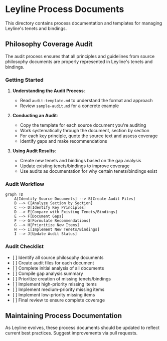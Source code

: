 # Leyline Process Documents

This directory contains process documentation and templates for managing Leyline's
tenets and bindings.

## Philosophy Coverage Audit

The audit process ensures that all principles and guidelines from source philosophy
documents are properly represented in Leyline's tenets and bindings.

### Getting Started

1. **Understanding the Audit Process**:

   - Read `audit-template.md` to understand the format and approach
   - Review `sample-audit.md` for a concrete example

1. **Conducting an Audit**:

   - Copy the template for each source document you're auditing
   - Work systematically through the document, section by section
   - For each key principle, quote the source text and assess coverage
   - Identify gaps and make recommendations

1. **Using Audit Results**:

   - Create new tenets and bindings based on the gap analysis
   - Update existing tenets/bindings to improve coverage
   - Use audits as documentation for why certain tenets/bindings exist

### Audit Workflow

```mermaid
graph TD
    A[Identify Source Documents] --> B[Create Audit Files]
    B --> C[Analyze Section by Section]
    C --> D[Identify Key Principles]
    D --> E[Compare with Existing Tenets/Bindings]
    E --> F[Document Gaps]
    F --> G[Formulate Recommendations]
    G --> H[Prioritize New Items]
    H --> I[Implement New Tenets/Bindings]
    I --> J[Update Audit Status]
```

### Audit Checklist

- \[ \] Identify all source philosophy documents
- \[ \] Create audit files for each document
- \[ \] Complete initial analysis of all documents
- \[ \] Compile gap analysis summary
- \[ \] Prioritize creation of missing tenets/bindings
- \[ \] Implement high-priority missing items
- \[ \] Implement medium-priority missing items
- \[ \] Implement low-priority missing items
- \[ \] Final review to ensure complete coverage

## Maintaining Process Documentation

As Leyline evolves, these process documents should be updated to reflect current best
practices. Suggest improvements via pull requests.
